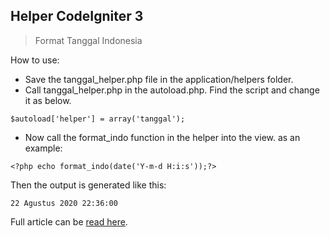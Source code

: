 ## Helper CodeIgniter 3

> Format Tanggal Indonesia

How to use:
- Save the tanggal_helper.php file in the application/helpers folder.
- Call tanggal_helper.php in the autoload.php. Find the script and change it as below.<br>
```
$autoload['helper'] = array('tanggal');
```
- Now call the format_indo function in the helper into the view. as an example:<br>
```
<?php echo format_indo(date('Y-m-d H:i:s'));?>
```
Then the output is generated like this:
```
22 Agustus 2020 22:36:00
```
Full article can be <a href="https://www.teknowebapp.com/post/membuat-format-tanggal-indonesia-di-codeigniter.html">read here</a>.
